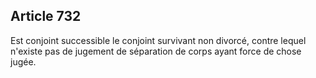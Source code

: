 Article 732
----
Est conjoint successible le conjoint survivant non divorcé, contre lequel
n'existe pas de jugement de séparation de corps ayant force de chose jugée.
